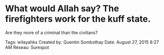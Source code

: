 # What wouId Allah say? The firefighters work for the kuff state.
Are they more of a criminal than the civilians?

Tags: wilayahks
Created by: Quentin Sombsthay
Date: August 27, 2015 8:27 AM
Réseau: Surespot